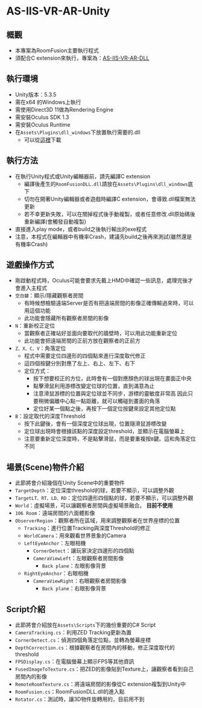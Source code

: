 # AS-IIS-VR-AR-Unity

## 概觀

- 本專案為RoomFusion主要執行程式
- 須配合C extension來執行，專案為：[AS-IIS-VR-AR-DLL](https://github.com/lctseng/AS-IIS-VR-AR-DLL)

## 執行環境

- Unity版本：5.3.5
- 需在x64 的Windows上執行
- 需使用Direct3D 11做為Rendering Engine
- 需安裝Oculus SDK 1.3
- 需安裝Oculus Runtime 
- 在`Assets\Plugins\dll_windows`下放置執行需要的.dll
  - 可以從[這裡](https://drive.google.com/file/d/0B6KmSTnbOf-CY0lRRDRaWDdDNmc/view?usp=sharing)下載

## 執行方法

- 在執行Unity程式或Unity編輯器前，請先編譯C extension
  - 編譯後產生的`RoomFusionDLL.dll`請放在`Assets\Plugins\dll_windows`底下
  - 切勿在開著Unity編輯器或者遊戲時編譯C extension，會導致.dll檔案無法更新
  - 若不幸更新失敗，可以在關掉程式後手動複製，或者任意修改.dll原始碼後重新編譯(會觸發自動複製)
- 直接進入play mode，或者build之後執行輸出的exe程式
- 注意，本程式在編輯器中有機率Crash，建議先build之後再來測試(雖然還是有機率Crash)

## 遊戲操作方式

- 剛啟動程式時，Oculus可能會要求先戴上HMD中確認一些訊息，處理完後才會進入主程式
- `空白鍵`：顯示/隱藏觀察者房間
  - 有時候想檢驗遠端Server是否有把遠端房間的影像正確傳輸過來時，可以用這個功能
  - 此功能會隱藏所有觀察者房間的影像
- `N`：重新校正定位
  - 當觀察者正確站好並面向要取代的牆壁時，可以用此功能重新定位
  - 此功能會把遠端房間的正前方放在觀察者的正前方
- `Z、X、C、V`：角落定位
  - 程式中需要定位四邊形的四個點來進行深度取代修正
  - 這四個按鍵分別對應了左上、右上、左下、右下
  - 定位方式：
    - 按下想要校正的方位，此時會有一個對應顏色的球出現在畫面正中央
    - 點擊滑鼠利用游標改變定位球的位置，直到滿意為止
    - 注意滑鼠游標的位置與定位球並不同步，游標的靈敏度非常高
      因此只要稍微偏離中心點一點距離，就可以觸碰到畫面的角落
    - 定位好某一個點之後，再按下一個定位按鍵來設定其他定位點
- `B`：設定取代的深度Threshold
  - 按下此鍵後，會有一個深度定位球出現，位置隨滑鼠游標改變
  - 定位球出現時會根據該點的深度設定threshold，並顯示在電腦螢幕上
  - 注意要重新定位深度時，不是點擊滑鼠，而是要重複按`B`鍵。這和角落定位不同

## 場景(Scene)物件介紹

- 此節將會介紹幾個在Unity Scene中的重要物件
- `TargetDepth`：定位深度threshold的球，若要不顯示，可以調整外觀
- `TargetLT、RT、LD、RD`：定位四邊形四個點的球，若要不顯示，可以調整外觀
- `World`：虛擬場景，可以讓觀察者房間與虛擬場景融合。 **目前不使用**
- `106 Room`：遠端房間的六面體影像
- `ObserverRegion`：觀察者所在區域，用來調整觀察者在世界座標的位置
  - `Tracking`：進行位置Tracking與深度Threshold的修正
  - `WorldCamera`：用來觀看世界景象的Camera
  - `LeftEyeAnchor`：左眼相機
    - `CornerDetect`：讓玩家決定四邊形的四個點
    - `CameraViewLeft`：左眼觀察者房間影像
      - `Back plane`：左眼影像背景
  - `RightEyeAnchor`：右眼相機
    - `CameraViewRight`：右眼觀察者房間影像
      - `Back plane`：右眼影像背景

## Script介紹

- 此節將會介紹放在`Assets\Scripts`下的幾份重要的C# Script
- `CameraTracking.cs`：利用ZED Tracking更新為置
- `CornerDetect.cs`：偵測四個角落定位點，並轉為螢幕座標
- `DepthCorrection.cs`：根據觀察者在房間內的移動，修正深度取代的threshold
- `FPSDisplay.cs`：在電腦螢幕上顯示FPS等其他資訊
- `FusedImageToTexture.cs`：把ZED的影像貼到Texture上，讓觀察者看到自己房間內的影像
- `RemoteRoomTexture.cs`：將遠端房間的影像從C extension複製到Unity中
- `RoomFusion.cs`：RoomFusionDLL.dll的進入點
- `Rotator.cs`：測試時，讓3D物件旋轉用的，目前用不到